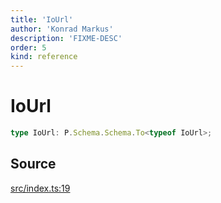 ```yaml
---
title: 'IoUrl'
author: 'Konrad Markus'
description: 'FIXME-DESC'
order: 5
kind: reference
---
```


# IoUrl

```ts
type IoUrl: P.Schema.Schema.To<typeof IoUrl>;
```

## Source

[src/index.ts:19](https://github.com/konkerdotdev/tiny-filesystem-fp/blob/900743fd8cf49d9e7c3831c08b0b3c0dd3e06fb2/src/index.ts#L19)
